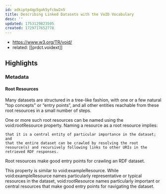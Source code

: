 ```yaml
---
id: adkiptp4qp5gak5yfcbw2n5
title: Describing Linked Datasets with the VoID Vocabulary
desc: ''
updated: 1753129823505
created: 1729717652778
---
```


- https://www.w3.org/TR/void/
- related: [[prdct.voidext]]

## Highlights

### Metadata

#### Root Resources

Many datasets are structured in a tree-like fashion, with one or a few natural “top concepts” or “entry points”, and all other entities reachable from these root resources in a small number of steps.

One or more such root resources can be named using the void:rootResource property. Naming a resource as a root resource implies:

    that it is a central entity of particular importance in the dataset; and
    that the entire dataset can be crawled by resolving the root resource(s) and recursively following links to other URIs in the retrieved RDF responses.

Root resources make good entry points for crawling an RDF dataset.

This property is similar to void:exampleResource. While void:exampleResource names particularly representative or typical resources in the dataset, void:rootResource names particularly important or central resources that make good entry points for navigating the dataset.